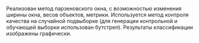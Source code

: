 Реализован метод парзеновского окна, с  возможностью изменения ширины окна, весов объектов, метрики.
Используется метод контроля качества  на  случайной  подвыборке (для генерации контрольной и обучающей выборки использован бутстреп).
Результаты классификации изображены графически. 
